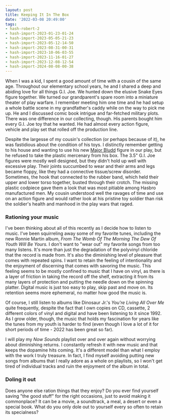 ```yaml
---
layout: post
title: Keeping It In The Box
date: '2022-03-08 20:49:00'
tags:
- hash-robert-2
- hash-import-2023-01-23-01-24
- hash-import-2023-05-05-21-23
- hash-import-2023-05-12-14-50
- hash-import-2023-08-31-00-31
- hash-import-2023-10-06-03-55
- hash-import-2023-11-16-01-27
- hash-import-2023-12-08-12-54
- hash-import-2024-08-08-00-38
---
```


When I was a kid, I spent a good amount of time with a cousin of the same age. Throughout our elementary school years, he and I shared a deep and abiding love for all things G.I. Joe. We hunted down the elusive Snake Eyes figure together. We turned our grandparent's spare room into a miniature theater of play warfare. I remember meeting him one time and he had setup a whole battle scene in my grandfather's caddy while on the way to pick me up. He and I discussed comic book intrigue and far-fetched military plots. There was one difference in our collecting, though. His parents bought him every G.I. Joe toy that he wanted. He had almost every action figure, vehicle and play set that rolled off the production line.  
  
Despite the largesse of my cousin's collection (or perhaps because of it), he was fastidious about the condition of his toys. I distinctly remember getting to his house and wanting to use his new [Major Bludd](https://en.wikipedia.org/wiki/Major_Bludd) figure in our play, but he refused to take the plastic mercenary from his box. The 3.5" G.I. Joe figures were mostly well designed, but they didn't hold up well with excessive play. Their joints succumbed to wear and their arms and legs became floppy, like they had a connective tissue/screw disorder. Sometimes, the hook that connected to the rubber band, which held their upper and lower torso together, busted through their crotch. The missing plastic codpiece gave them a look that was most pitiable among Hasbro manufactured men. My cousin understood well the ravages of time and use on an action figure and would rather look at his pristine toy soldier than risk the soldier's health and manhood in the play wars that raged.

### Rationing your music

I've been thinking about all of this recently as I decide how to listen to music. I've been squirreling away some of my favorite tunes, including the new Ronnie Martin album, _From The Womb Of The Morning The Dew Of Youth Will Be Yours._ I don't want to "wear out" my favorite songs from too many listens. It's more than just the degradation of the polyvinyl chloride that the record is made from. It's also the diminishing level of pleasure that comes with repeated spins. I want to retain the feeling of intentionality and the enjoyment of discerning that comes with savoring the music. This feeling seems to be mostly confined to music that I have on vinyl, as there is a layer of friction in taking the record off the shelf, extracting it from its many layers of protection and putting the needle down on the spinning platter. Digital music is just too easy to play, skip past and move on. Its retention seems more ephemeral, no matter how good the music is.   
  
Of course, I still listen to albums like Dinosaur Jr.'s _You're Living All Over Me_ quite frequently, despite the fact that I own copies on CD, cassette, 2 different colors of vinyl and digital and have been listening to it since 1992. As I grow older, though, the music that holds my fascination for years like the tunes from my youth is harder to find (even though I love a lot of it for short periods of time - 2022 has been great so far). &nbsp;  
  
I will play my _Now Sounds_ playlist over and over again without worrying about diminishing returns. I constantly refresh it with new music and that keeps the dopamine hits coming. It's a different model than what I employ with the work I truly treasure. In fact, I find myself avoiding putting new songs from albums that I really adore as a whole on playlists, so I won't get tired of individual tracks and ruin the enjoyment of the album in total.

### Doling it out

Does anyone else ration things that they enjoy? Do you ever find yourself saving "the good stuff" for the right occasions, just to avoid making it commonplace? It can be a movie, a soundtrack, a meal, a desert or even a special book. What do you only dole out to yourself every so often to retain its specialness?

